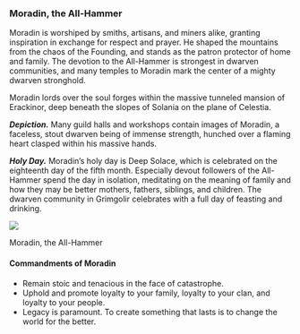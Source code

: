 ### Moradin, the All-Hammer

Moradin is worshiped by smiths, artisans, and miners alike, granting inspiration in exchange for respect and prayer. He shaped the mountains from the chaos of the Founding, and stands as the patron protector of home and family. The devotion to the All-Hammer is strongest in dwarven communities, and many temples to Moradin mark the center of a mighty dwarven stronghold.

Moradin lords over the soul forges within the massive tunneled mansion of Erackinor, deep beneath the slopes of Solania on the plane of Celestia.

**_Depiction._** Many guild halls and workshops contain images of Moradin, a faceless, stout dwarven being of immense strength, hunched over a flaming heart clasped within his massive hands.

**_Holy Day._** Moradin’s holy day is Deep Solace, which is celebrated on the eighteenth day of the fifth month. Especially devout followers of the All-Hammer spend the day in isolation, meditating on the meaning of family and how they may be better mothers, fathers, siblings, and children. The dwarven community in Grimgolir celebrates with a full day of feasting and drinking.

[![](https://media.dndbeyond.com/compendium-images/egtw/yDOyqyOocErRgYJK/01-12.png)](https://media.dndbeyond.com/compendium-images/egtw/yDOyqyOocErRgYJK/01-12.png)

Moradin, the All-Hammer

#### Commandments of Moradin

-   Remain stoic and tenacious in the face of catastrophe.
-   Uphold and promote loyalty to your family, loyalty to your clan, and loyalty to your people.
-   Legacy is paramount. To create something that lasts is to change the world for the better.